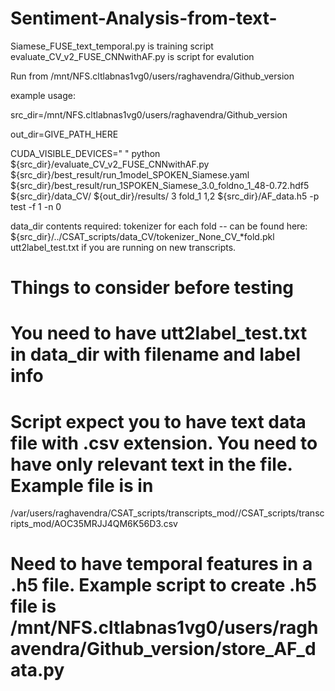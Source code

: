 # Sentiment-Analysis-from-text-

Siamese_FUSE_text_temporal.py  is training script
evaluate_CV_v2_FUSE_CNNwithAF.py is script for evalution




Run from /mnt/NFS.cltlabnas1vg0/users/raghavendra/Github_version

example usage:

src_dir=/mnt/NFS.cltlabnas1vg0/users/raghavendra/Github_version

out_dir=GIVE_PATH_HERE

CUDA_VISIBLE_DEVICES=" " python ${src_dir}/evaluate_CV_v2_FUSE_CNNwithAF.py ${src_dir}/best_result/run_1model_SPOKEN_Siamese.yaml ${src_dir}/best_result/run_1SPOKEN_Siamese_3.0_foldno_1_48-0.72.hdf5 ${src_dir}/data_CV/ ${out_dir}/results/ 3 fold_1 1,2 ${src_dir}/AF_data.h5 -p test -f 1 -n 0

data_dir contents required:
tokenizer for each fold -- can be found here: ${src_dir}/../CSAT_scripts/data_CV/tokenizer_None_CV_*fold.pkl 
utt2label_test.txt if you are running on new transcripts.



# Things to consider before testing
# You need to have utt2label_test.txt in data_dir with filename and label info
# Script expect you to have text data file with .csv extension. You need to have only relevant text in the file. Example file is in 
/var/users/raghavendra/CSAT_scripts/transcripts_mod//CSAT_scripts/transcripts_mod/AOC35MRJJ4QM6K56D3.csv

# Need to have temporal features in a .h5 file. Example script to create .h5 file is /mnt/NFS.cltlabnas1vg0/users/raghavendra/Github_version/store_AF_data.py





